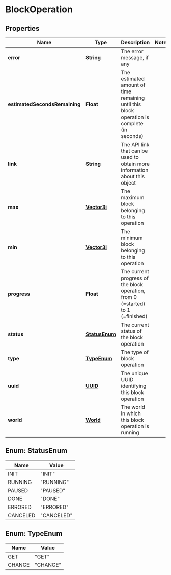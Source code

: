 
# BlockOperation

## Properties
Name | Type | Description | Notes
------------ | ------------- | ------------- | -------------
**error** | **String** | The error message, if any | 
**estimatedSecondsRemaining** | **Float** | The estimated amount of time remaining until this block operation is complete (in seconds) | 
**link** | **String** | The API link that can be used to obtain more information about this object | 
**max** | [**Vector3i**](Vector3i.md) | The maximum block belonging to this operation | 
**min** | [**Vector3i**](Vector3i.md) | The minimum block belonging to this operation | 
**progress** | **Float** | The current progress of the block operation, from 0 (&#x3D;started) to 1 (&#x3D;finished) | 
**status** | [**StatusEnum**](#StatusEnum) | The current status of the block operation | 
**type** | [**TypeEnum**](#TypeEnum) | The type of block operation | 
**uuid** | [**UUID**](UUID.md) | The unique UUID identifying this block operation | 
**world** | [**World**](World.md) | The world in which this block operation is running | 


<a name="StatusEnum"></a>
## Enum: StatusEnum
Name | Value
---- | -----
INIT | &quot;INIT&quot;
RUNNING | &quot;RUNNING&quot;
PAUSED | &quot;PAUSED&quot;
DONE | &quot;DONE&quot;
ERRORED | &quot;ERRORED&quot;
CANCELED | &quot;CANCELED&quot;


<a name="TypeEnum"></a>
## Enum: TypeEnum
Name | Value
---- | -----
GET | &quot;GET&quot;
CHANGE | &quot;CHANGE&quot;



